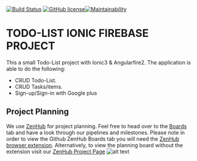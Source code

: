 [![Build Status](https://travis-ci.org/hamzahamidi/todo-list.svg?branch=master)](https://travis-ci.org/hamzahamidi/todo-list) [![GitHub license](https://img.shields.io/github/license/hamzahamidi/todo-list.svg)](https://github.com/hamzahamidi/todo-list)[![Maintainability](https://api.codeclimate.com/v1/badges/a884eb46aac726ed5c65/maintainability)](https://codeclimate.com/github/hamzahamidi/todo-list/maintainability)
# TODO-LIST IONIC FIREBASE PROJECT
This a small Todo-List project with Ionic3 & Angularfire2.
The application is able to do the following:
- CRUD Todo-List.
- CRUD Tasks/items.
- Sign-up/Sign-in with Google plus
## Project Planning
We use [ZenHub](https://zenhub.com) for project planning. Feel free to head over to the [Boards](https://github.com/hamzahamidi/todo-list#boards)
tab and have a look through our pipelines and milestones. Please note in order to view the Github ZenHub Boards tab you will need the [ZenHub
browser extension](https://www.zenhub.com/extension). Alternatively, to view the planning board without the extension visit our [ZenHub Project Page](https://app.zenhub.com/workspace/o/hamzahamidi/todo-list/)
![alt text](https://user-images.githubusercontent.com/22576950/36248044-666a782a-1236-11e8-862c-936d1b94a41e.png)
